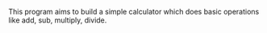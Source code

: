 This program aims to build a simple calculator which does basic operations like add, sub, multiply, divide.
